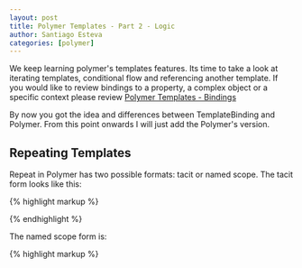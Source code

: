```yaml
---
layout: post
title: Polymer Templates - Part 2 - Logic
author: Santiago Esteva
categories: [polymer]
---
```


We keep learning polymer's templates features. Its time to take a look at iterating templates, conditional flow and referencing another template.
If you would like to review bindings to a property, a complex object or a specific context please review [Polymer Templates - Bindings][12]

By now you got the idea and differences between TemplateBinding and Polymer.
From this point onwards I will just add the Polymer's version.


## Repeating Templates

Repeat in Polymer has two possible formats: tacit or named scope. The tacit form looks like this:

{% highlight markup %}

<polymer-element name="my-element">
  <template>
    The brother names are
    <template repeat="{% raw %}{{ brothers }}{% endraw %}">
      <span>{% raw %}{{ name }}{% endraw %}</span>
    </template>
  </template>
  <script>
    Polymer({
      created: function(){
        this.brothers = [
          {name: 'Santiago'},
          {name: 'Pablo'},
          {name: 'Veronica'}
        ]
      }
    })
  </script>
</polymer-element>

{% endhighlight %}

The named scope form is:

{% highlight markup %}

<polymer-element name="my-element">
  <template>
    <template repeat="{% raw %}{{ brother in brothers }}{% endraw %}">
          <span>{% raw %}{{ brother.name }}{% endraw %}</span>
    <template>
  </template>
  <script>
    Polymer({
      created: function(){
        this.brothers = [
          {name: 'Santiago'},
          {name: 'Pablo'},
          {name: 'Veronica'}
        ]
      }
    });
  </script>
</polymer-element>
{% endhighlight %}

Sometimes you need the the iteration Index.
You can use the iteration index like any other variable using double mustache syntax:

{% highlight markup %}
<template repeat="{% raw %}{{fruit, i in fruits}}{% endraw %}">
  <div>{% raw %}{{i + 1}}{% endraw %}. {% raw %}{{fruit}}{% endraw %}</div>
</template>
{% endhighlight %}

**Note:** A few features of native templates can’t be replicated perfectly with the polyfills library, and require some workarounds.
Some browsers don’t allow 'template' elements inside certain elements like 'select' or 'table'.
Browsers with native support for 'template' allow it to be a child of elements 'select' and 'table'.

{% highlight  markup%}
<table>
  <template repeat="{% raw %}{{fruit in fruits}{% endraw %}">
    <tr><td>{% raw %}{{fruit}}{% endraw %}</td></tr>
  </template>
</table>
{% endhighlight %}

Here is the workaround

{% highlight  markup%}
<tr template repeat="{% raw %}{{fruit in fruits}}{% endraw %}">
    <td>{% raw %}{{fruit}}{% endraw %}</td>
</tr>
<option template repeat="{% raw %}{{fruit in fruits}}{% endraw %}">{% raw %}{{fruit}}{% endraw %}</option>
{% endhighlight %}

## Conditional Flow

You can use 'bind if' or 'if':

{% highlight markup %}
<template bind if="{{ conditionalValue }}">
  Binds if and only if conditionalValue is truthy.
</template>

<template if="{{ conditionalValue }}">
  Binds if and only if conditionalValue is truthy. (same as *bind if*)
</template>
{% endhighlight %}

Polymer has no `else` clause. Use a negative condition instead:

{% highlight markup %}
<template if="{% raw %}{{!showAnswer}}{% endraw %}">
  ...
</template>
{% endhighlight %}

Here is how it looks in a polymer element:

{% highlight markup %}
<polymer-element name="my-element">
  <template>
    <template if="{% raw %}{{showAnswer}}{% endraw %}">
      <div>42</div>
      <button on-tap="{% raw %}{{toggleView}}{% endraw %}">Show question</button>
    </template>
    <template if="{% raw %}{{!showAnswer}}{% endraw %}">
      <div>
        What is the answer to "The Ultimate Question of Life, the
        Universe, and Everything"?
      </div>
      <button on-tap="{% raw %}{{toggleView}}{% endraw %}">Show answer</button>
    </template>
  </template>
  <script>
    Polymer({
      showAnswer: false,
      toggleView: function(e, detail, sender) {
        this.showAnswer = !this.showAnswer;
      }
    });
  </script>
</polymer-element>
{% endhighlight %}


#### Conditional repeats

You may also use to condition whether to repeat a template or not.

{% highlight  markup%}
<template repeat if="{% raw %}{{ conditionalValue }}{% endraw %}">
  Repeat if and only if conditionalValue is truthy.
</template>
{% endhighlight %}

#### Conditional boolean attributes

This is another form of condition using **?=** syntax. Let's see an example:

You can set an element's `hidden` property using `hidden?=`:

{% highlight markup %}
<p hidden?="{% raw %}{{shortView}}{% endraw %}">
  ...
</p>
{% endhighlight %}

The boolean attribute gets set if it is bound to a `true` value. Note the use of `?=` syntax for conditionally setting a boolean attribute.

{% highlight markup %}
<polymer-element name="my-element">
  <template>
   <div>The Big Lebowski</div>
    <p hidden?="{% raw %}{{shortView}}{% endraw %}">
      'Dude' Lebowski, mistaken for a millionaire Lebowski, seeks restitution
      for his ruined rug and enlists his bowling buddies to help get it.
    </p>
    <button on-tap="{% raw %}{{toggleView}}{% endraw %}">Toggle View</button>
  </template>
  <script>
    Polymer({
      shortView: true,
      toggleView: function() {
        this.shortView = !this.shortView;
      }
    });
  </script>
</polymer-element>
{% endhighlight %}

## Referencing another template

Lets say we want to use the same template multiple times.
When creating an instance, the content of this template will be ignored, and the content of #myTemplate is used instead.
In the following example, the text 'Used by any template which refers to this one by the ref attribute' will be printed twice.


{% highlight markup %}
<polymer-element name="my-element">
  <template>
    <template id="user">
      <span style="userName">{% raw %}{{ name }}{% endraw %}</span>
    </template>

    Hi, <template ref="user" bind="{% raw %}{{loggedIn}}{% endraw %}"></template>.
    People you may want to add:
    <ul>
      <!-- tacit binding of each object inside collection-->
      <template repeat="{% raw %}{{peopleYouMayKnow}}{% endraw %}">
        <li><template ref="user" bind></template></li>
      </template>
      <!-- named scope binding of each object inside collection-->
      <template repeat="{% raw %}{{person in peopleYouMayKnow}}{% endraw %}">
        <li><template ref="user" bind="{% raw %}{{person}}{% endraw %}"></template></li>
      </template>
    </ul>
  </template>
  <script>
    Polymer({
      created: function(){
        this.loggedIn = { name: 'Sam' };
        this.peopleYouMayKnow = [{ name: 'Amy' }, { name: 'Lin' }, { name: 'Peter' }];
      }
    });
  </script>
</polymer-element>
{% endhighlight %}


#### Recursive Templates

You can also use it to easily represent tree structures with a recursive template:

{% highlight markup %}
<template>
  <template>
    <ul>
    <template repeat="{% raw %}{{items}}{% endraw %}" id="t">
      <li>{% raw %}{{name}}{% endraw %}
      <ul>
        <template ref="t" repeat="{% raw %}{{children}}{% endraw %}"></template>
      </ul>
    </li>
  </template>
</template>
{% endhighlight %}

#### Choose templates dynamically

This is simplistic example on how you could dynamically decide which template to display based on a given logic.

{% highlight markup %}
<polymer-element name="my-element">
  <template >
    <template id="one">
      The username is {% raw %}{{username}}{% endraw %}
    </template>
    <template id="two">
      The name is {% raw %}{{name}}{% endraw %}
    </template>
    <template bind="{% raw %}{{user}}{% endraw %}" ref="{% raw %}{{templateName}}{% endraw %}"></template>
	</template>
  <script>
    Polymer({
      created: function(){
        this.user = { name: 'Amy'};
      },
     attached: function(){
       this.templateName = 'two';
       if(this.user.hasOwnProperty('username')){
         this.templateName = 'one';
       }
     }
    });
  </script>
</polymer-element>
{% endhighlight %}



## Try it yourself
You should go to [ele.io][11] and take any of the Polymer examples and play!

Ele.io is the jsfiddle for polymer, created for polymer playing and developed with polymer elements.

Next we will go into a third article on binding on native html elements, multiple insertion points and one way binding.

Enjoy!



[1]:http://webcomponents.org/
[2]:http://jonrimmer.github.io/are-we-componentized-yet/
[3]:http://webcomponents.org/polyfills/
[4]:http://www.x-tags.org/
[5]:http://bosonic.github.io/
[6]:https://www.polymer-project.org/
[7]:https://www.youtube.com/playlist?list=PLOU2XLYxmsII5c3Mgw6fNYCzaWrsM3sMN
[8]:http://ng-learn.org/2014/12/Polymer/
[9]:https://github.com/Polymer/TemplateBinding
[10]:http://www.w3.org/TR/html5/scripting-1.html#the-template-element
[11]:https://ele.io/
[12]:http://ng-learn.org/2014/12/Polymer_Templates-Bindings/










